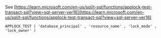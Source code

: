 See [https://learn.microsoft.com/en-us/sql/t-sql/functions/applock-test-transact-sql?view=sql-server-ver16](https://learn.microsoft.com/en-us/sql/t-sql/functions/applock-test-transact-sql?view=sql-server-ver16)
```
APPLOCK_TEST ( 'database_principal' , 'resource_name' , 'lock_mode' , 'lock_owner' )
```
